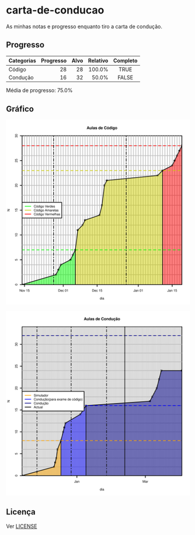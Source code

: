 # carta-de-conducao

As minhas notas e progresso enquanto tiro a carta de condução.

## Progresso

| Categorias | Progresso | Alvo | Relativo | Completo |
| :--------- | --------: | ---: | -------: | :------: |
| Código     | 28        | 28   | 100.0%   | TRUE     |
| Condução   | 16        | 32   |  50.0%   | FALSE    |

Média de progresso: 75.0%

## Gráfico

![Gráfico com Progresso nas aulas de Código](https://github.com/cpmachado/carta-de-conducao/blob/master/res/codigo.png?raw=true)

![Gráfico com Progresso nas aulas de Condução](https://github.com/cpmachado/carta-de-conducao/blob/master/res/conducao.png?raw=true)


## Licença

Ver [LICENSE](LICENSE)
